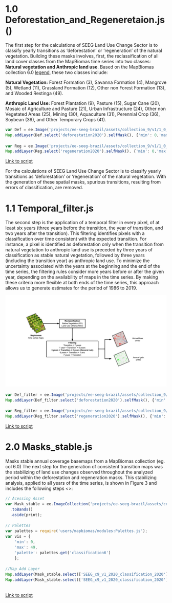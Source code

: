 # 1.0 Deforestation_and_Regeneretaion.js ()

The first step for the calculations of SEEG Land Use Change Sector is to classify yearly transitions as ‘deforestation’ or ‘regeneration’ of the natural vegetation. Building these masks involves, first, the reclassification of all land cover classes from the MapBiomas time series into two classes: **Natural vegetation and Anthropic land use**. Based on the MapBiomas collection 6.0 [legend](https://mapbiomas-br-site.s3.amazonaws.com/downloads/Colecction%206/Cod_Class_legenda_Col6_MapBiomas_BR.pdf), these two classes include:

**Natural Vegetation:** Forest Formation (3), Savanna Formation (4), Mangrove (5), Wetland (11), Grassland Formation (12), Other non Forest Formation (13), and Wooded Restinga (49).

**Anthropic Land Use:** Forest Plantation (9), Pasture (15), Sugar Cane (20), Mosaic of Agriculture and Pasture (21), Urban Infrastructure (24), Other non Vegetated Areas (25), Mining (30), Aquaculture (31), Perennial Crop (36), Soybean (39), and Other Temporary Crops (41).

```javascript
var Def = ee.Image('projects/ee-seeg-brazil/assets/collection_9/v1/1_0_Deforestation_masks');
Map.addLayer(Def.select('deforestation2020').selfMask(), {'min': 0,'max': 1, 'palette': '#FFFFFF,#FF0000'},"Deforestation_2020");

var Reg = ee.Image('projects/ee-seeg-brazil/assets/collection_9/v1/1_0_Regeneration_masks');
Map.addLayer(Reg.select('regeneration2020').selfMask(), {'min': 0,'max': 1, 'palette': '#FFFFFF,#00FF00'},"Regeneration_2020") 
```
[Link to script](https://code.earthengine.google.com/4051918e07c956ad8524957dff747d83)

For the calculations of SEEG Land Use Change Sector is to classify yearly transitions as ‘deforestation’ or ‘regeneration’ of the natural vegetation. With the generation of these spatial masks, spurious transitions, resulting from errors of classification, are removed. 

# 1.1 Temporal_filter.js

The second step is the application of a temporal filter in every pixel, of at least six years (three years before the transition, the year of transition, and two years after the transition). This filtering identifies pixels with a classification over time consistent with the expected transition. For instance, a pixel is identified as deforestation only when the transition from natural vegetation to anthropic land use is preceded by three years of classification as stable natural vegetation, followed by three years (including the transition year) as anthropic land use. To minimize the uncertainty associated with the years at the beginning and the end of the time series, the filtering rules consider more years before or after the given year, depending on the availability of maps in the time series. By making these criteria more flexible at both ends of the time series, this approach allows us to generate estimates for the period of 1986 to 2019. 

<div align = 'center'>
<img src='https://github.com/souza-eab/SEEG_BR/blob/0a5d6297fd921315be95dc781be77c4e9848cc09/aux/Zimbres_et_al_2022_SEEG_BR_Figures.jpg' height='auto' width='1380'/>
</div>


```javascript
var Def_filter = ee.Image('projects/ee-seeg-brazil/assets/collection_9/v1/1_0_Deforestation_masks');
Map.addLayer(Def_filter.select('deforestation2020').selfMask(), {'min': 0,'max': 1, 'palette': '#FFFFFF,#FF0000'},"Deforestation_filter_2020");

var Reg_filter = ee.Image('projects/ee-seeg-brazil/assets/collection_9/v1/1_0_Regeneration_masks');
Map.addLayer(Reg_filter.select('regeneration2020').selfMask(), {'min': 0,'max': 1, 'palette': '#FFFFFF,#00FF00'},"Regeneration_filter_2020") 
```
[Link to script](https://code.earthengine.google.com/2168f9616bebe4834b4dd9fe7f328c43)


# 2.0 Masks_stable.js

Masks stable annual coverage basemaps from a MapBiomas collection (eg. col 6.0)
The next step for the generation of consistent transition maps was the stabilizing of land use changes observed throughout the analyzed period within the deforestation and regeneration masks. This stabilizing analysis, applied to all years of the time series, is shown in Figure 3 and includes the following steps <>:


```javascript
// Acessing Asset
var Mask_stable = ee.ImageCollection('projects/ee-seeg-brazil/assets/collection_9/v1/2_1_Mask_stable')
  .toBands()
  .aside(print);
  
// Palettes
var palettes = require('users/mapbiomas/modules:Palettes.js');
var vis = {
    'min': 0,
    'max': 49,
    'palette': palettes.get('classification6')
    };

//Map Add Layer   
Map.addLayer(Mask_stable.select(['SEEG_c9_v1_2020_classification_2020']).clip(roi), vis, '2_1_Mask_stable_ROI');
Map.addLayer(Mask_stable.select(['SEEG_c9_v1_2020_classification_2020']).clip(BiomesBR), vis, '2_1_Mask_stable_Biomes_BR',false);
  
```
[Link to script](https://code.earthengine.google.com/d08ff95922dfe6689e1bc221b0c7f0c5)


